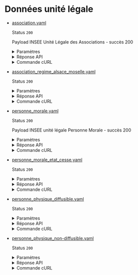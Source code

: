 # Données unité légale
* [association.yaml](association.yaml)

  Status `200`

  Payload INSEE Unité Légale des Associations - succès 200

  <details><summary>Paramètres</summary>
  <p>

  ```json
  {
    "siren": "775672272"
  }
  ```

  </p>
  </details>

  <details><summary>Réponse API</summary>
  <p>

  ```json
  {
    "data": {
      "siren": "775672272",
      "siret_siege_social": "77567227221138",
      "categorie_entreprise": "GE",
      "diffusable_commercialement": true,
      "type": "personne_morale",
      "personne_morale_attributs": {
        "raison_sociale": "CROIX ROUGE FRANCAISE",
        "sigle": "CRF"
      },
      "personne_physique_attributs": {
        "pseudonyme": null,
        "prenom_usuel": null,
        "prenom_1": null,
        "prenom_2": null,
        "prenom_3": null,
        "prenom_4": null,
        "nom_usage": null,
        "nom_naissance": null,
        "sexe": null
      },
      "forme_juridique": {
        "code": "9230",
        "libelle": "Association déclarée, reconnue d'utilité publique"
      },
      "activite_principale": {
        "code": "88.99B",
        "nomenclature": "NAFRev2",
        "libelle": "Action sociale sans hébergement n.c.a."
      },
      "tranche_effectif_salarie": {
        "de": 10000,
        "a": null,
        "code": "53",
        "date_reference": "2020",
        "intitule": "10 000 salariés et plus"
      },
      "etat_administratif": "A",
      "economie_sociale_et_solidaire": false,
      "date_cessation": null,
      "date_creation": -556765200
    },
    "links": {
      "siege_social": "https://entreprise.api.gouv.fr/v3/insee/sirene/etablissements/77567227221138",
      "siege_social_adresse": "https://entreprise.api.gouv.fr/v3/insee/sirene/etablissements/77567227221138/adresse"
    },
    "meta": {
      "date_derniere_mise_a_jour": 1678143600,
      "redirect_from_siren": null
    }
  }
  ```

  </p>
  </details>

  <details><summary>Commande cURL</summary>
  <p>

  ```bash
  curl -H "Authorization: Bearer $token" \
    -G -d 'recipient=10000001700010' -d 'context=Contexte+de+la+requ%C3%AAte' -d 'object=Objet+de+la+requ%C3%AAte' \
    --url "https://staging.entreprise.api.gouv.fr/v3/insee/sirene/unites_legales/775672272"
  ```

  </p>
  </details>
* [association_regime_alsace_moselle.yaml](association_regime_alsace_moselle.yaml)

  Status `200`

  <details><summary>Paramètres</summary>
  <p>

  ```json
  {
    "siren": "424179364"
  }
  ```

  </p>
  </details>

  <details><summary>Réponse API</summary>
  <p>

  ```json
  {
    "data": {
      "siren": "424179364",
      "siret_siege_social": "42417936400023",
      "categorie_entreprise": "PME",
      "diffusable_commercialement": true,
      "type": "personne_morale",
      "personne_morale_attributs": {
        "raison_sociale": "ASSOCIATION SOCIO-CULTURELLE - LE REPERE",
        "sigle": null
      },
      "personne_physique_attributs": {
        "pseudonyme": null,
        "prenom_usuel": null,
        "prenom_1": null,
        "prenom_2": null,
        "prenom_3": null,
        "prenom_4": null,
        "nom_usage": null,
        "nom_naissance": null,
        "sexe": null
      },
      "forme_juridique": {
        "code": "9260",
        "libelle": "Association de droit local (Bas-Rhin, Haut-Rhin et Moselle)"
      },
      "activite_principale": {
        "code": "94.99Z",
        "nomenclature": "NAFRev2",
        "libelle": "Autres organisations fonctionnant par adhésion volontaire"
      },
      "tranche_effectif_salarie": {
        "de": null,
        "a": null,
        "code": "NN",
        "date_reference": null,
        "intitule": "Unités non employeuses"
      },
      "etat_administratif": "A",
      "economie_sociale_et_solidaire": true,
      "date_cessation": null,
      "date_creation": 931298400
    },
    "links": {
      "siege_social": "https://entreprise.api.gouv.fr/v3/insee/sirene/etablissements/42417936400023",
      "siege_social_adresse": "https://entreprise.api.gouv.fr/v3/insee/sirene/etablissements/42417936400023/adresse"
    },
    "meta": {
      "date_derniere_mise_a_jour": 1635458400,
      "redirect_from_siren": null
    }
  }
  ```

  </p>
  </details>

  <details><summary>Commande cURL</summary>
  <p>

  ```bash
  curl -H "Authorization: Bearer $token" \
    -G -d 'recipient=10000001700010' -d 'context=Contexte+de+la+requ%C3%AAte' -d 'object=Objet+de+la+requ%C3%AAte' \
    --url "https://staging.entreprise.api.gouv.fr/v3/insee/sirene/unites_legales/424179364"
  ```

  </p>
  </details>
* [personne_morale.yaml](personne_morale.yaml)

  Status `200`

  Payload INSEE unité légale Personne Morale - succès 200

  <details><summary>Paramètres</summary>
  <p>

  ```json
  {
    "siren": "552049447"
  }
  ```

  </p>
  </details>

  <details><summary>Réponse API</summary>
  <p>

  ```json
  {
    "data": {
      "siren": "552049447",
      "siret_siege_social": "55204944776279",
      "categorie_entreprise": "GE",
      "diffusable_commercialement": true,
      "type": "personne_morale",
      "personne_morale_attributs": {
        "raison_sociale": "SOCIETE NATIONALE SNCF",
        "sigle": "SNCF"
      },
      "personne_physique_attributs": {
        "pseudonyme": null,
        "prenom_usuel": null,
        "prenom_1": null,
        "prenom_2": null,
        "prenom_3": null,
        "prenom_4": null,
        "nom_usage": null,
        "nom_naissance": null,
        "sexe": null
      },
      "forme_juridique": {
        "code": "5599",
        "libelle": "SA à conseil d'administration (s.a.i.)"
      },
      "activite_principale": {
        "code": "49.10Z",
        "nomenclature": "NAFRev2",
        "libelle": "Transport ferroviaire interurbain de voyageurs"
      },
      "tranche_effectif_salarie": {
        "de": 10000,
        "a": null,
        "code": "53",
        "date_reference": "2020",
        "intitule": "10 000 salariés et plus"
      },
      "etat_administratif": "A",
      "economie_sociale_et_solidaire": false,
      "date_cessation": null,
      "date_creation": -473389200
    },
    "links": {
      "siege_social": "https://entreprise.api.gouv.fr/v3/insee/sirene/etablissements/55204944776279",
      "siege_social_adresse": "https://entreprise.api.gouv.fr/v3/insee/sirene/etablissements/55204944776279/adresse"
    },
    "meta": {
      "date_derniere_mise_a_jour": 1673478000,
      "redirect_from_siren": null
    }
  }
  ```

  </p>
  </details>

  <details><summary>Commande cURL</summary>
  <p>

  ```bash
  curl -H "Authorization: Bearer $token" \
    -G -d 'recipient=10000001700010' -d 'context=Contexte+de+la+requ%C3%AAte' -d 'object=Objet+de+la+requ%C3%AAte' \
    --url "https://staging.entreprise.api.gouv.fr/v3/insee/sirene/unites_legales/552049447"
  ```

  </p>
  </details>
* [personne_morale_etat_cesse.yaml](personne_morale_etat_cesse.yaml)

  Status `200`

  <details><summary>Paramètres</summary>
  <p>

  ```json
  {
    "siren": "350051447"
  }
  ```

  </p>
  </details>

  <details><summary>Réponse API</summary>
  <p>

  ```json
  {
    "data": {
      "siren": "350051447",
      "siret_siege_social": "35005144700018",
      "categorie_entreprise": null,
      "diffusable_commercialement": true,
      "type": "personne_morale",
      "personne_morale_attributs": {
        "raison_sociale": "SCI SERGENT",
        "sigle": null
      },
      "personne_physique_attributs": {
        "pseudonyme": null,
        "prenom_usuel": null,
        "prenom_1": null,
        "prenom_2": null,
        "prenom_3": null,
        "prenom_4": null,
        "nom_usage": null,
        "nom_naissance": null,
        "sexe": null
      },
      "forme_juridique": {
        "code": "6540",
        "libelle": "Société civile immobilière"
      },
      "activite_principale": {
        "code": "70.2C",
        "nomenclature": "NAF1993",
        "libelle": "ancienne révision NAF (NAF1993) non supportée"
      },
      "tranche_effectif_salarie": {
        "de": null,
        "a": null,
        "code": null,
        "date_reference": null,
        "intitule": null
      },
      "etat_administratif": "C",
      "economie_sociale_et_solidaire": null,
      "date_cessation": 816390000,
      "date_creation": 605746800
    },
    "links": {
      "siege_social": "https://entreprise.api.gouv.fr/v3/insee/sirene/etablissements/35005144700018",
      "siege_social_adresse": "https://entreprise.api.gouv.fr/v3/insee/sirene/etablissements/35005144700018/adresse"
    },
    "meta": {
      "date_derniere_mise_a_jour": 1671404400,
      "redirect_from_siren": null
    }
  }
  ```

  </p>
  </details>

  <details><summary>Commande cURL</summary>
  <p>

  ```bash
  curl -H "Authorization: Bearer $token" \
    -G -d 'recipient=10000001700010' -d 'context=Contexte+de+la+requ%C3%AAte' -d 'object=Objet+de+la+requ%C3%AAte' \
    --url "https://staging.entreprise.api.gouv.fr/v3/insee/sirene/unites_legales/350051447"
  ```

  </p>
  </details>
* [personne_physique_diffusible.yaml](personne_physique_diffusible.yaml)

  Status `200`

  <details><summary>Paramètres</summary>
  <p>

  ```json
  {
    "siren": "478464803"
  }
  ```

  </p>
  </details>

  <details><summary>Réponse API</summary>
  <p>

  ```json
  {
    "data": {
      "siren": "478464803",
      "siret_siege_social": "47846480300319",
      "categorie_entreprise": null,
      "diffusable_commercialement": true,
      "type": "personne_physique",
      "personne_morale_attributs": {
        "raison_sociale": null,
        "sigle": null
      },
      "personne_physique_attributs": {
        "pseudonyme": null,
        "prenom_usuel": "MAXIME",
        "prenom_1": "MAXIME",
        "prenom_2": "LAURENT",
        "prenom_3": "ERIC",
        "prenom_4": null,
        "nom_usage": null,
        "nom_naissance": "DUPONT",
        "sexe": "M"
      },
      "forme_juridique": {
        "code": "1000",
        "libelle": "Entrepreneur individuel"
      },
      "activite_principale": {
        "code": "74.10Z",
        "nomenclature": "NAFRev2",
        "libelle": "Activités spécialisées de design"
      },
      "tranche_effectif_salarie": {
        "de": null,
        "a": null,
        "code": "NN",
        "date_reference": null,
        "intitule": "Unités non employeuses"
      },
      "etat_administratif": "A",
      "economie_sociale_et_solidaire": null,
      "date_cessation": null,
      "date_creation": 1085349600
    },
    "links": {
      "siege_social": "https://entreprise.api.gouv.fr/v3/insee/sirene/etablissements/47846480300319",
      "siege_social_adresse": "https://entreprise.api.gouv.fr/v3/insee/sirene/etablissements/47846480300319/adresse"
    },
    "meta": {
      "date_derniere_mise_a_jour": 1667430000,
      "redirect_from_siren": null
    }
  }
  ```

  </p>
  </details>

  <details><summary>Commande cURL</summary>
  <p>

  ```bash
  curl -H "Authorization: Bearer $token" \
    -G -d 'recipient=10000001700010' -d 'context=Contexte+de+la+requ%C3%AAte' -d 'object=Objet+de+la+requ%C3%AAte' \
    --url "https://staging.entreprise.api.gouv.fr/v3/insee/sirene/unites_legales/478464803"
  ```

  </p>
  </details>
* [personne_physique_non-diffusible.yaml](personne_physique_non-diffusible.yaml)

  Status `200`

  <details><summary>Paramètres</summary>
  <p>

  ```json
  {
    "siren": "350042925"
  }
  ```

  </p>
  </details>

  <details><summary>Réponse API</summary>
  <p>

  ```json
  {
    "data": {
      "siren": "350042925",
      "siret_siege_social": "35004292500031",
      "categorie_entreprise": "PME",
      "diffusable_commercialement": false,
      "type": "personne_physique",
      "personne_morale_attributs": {
        "raison_sociale": null,
        "sigle": null
      },
      "personne_physique_attributs": {
        "pseudonyme": null,
        "prenom_usuel": "AURELIE",
        "prenom_1": "AURELIE",
        "prenom_2": "JAQUELINE",
        "prenom_3": "NADIA",
        "prenom_4": null,
        "nom_usage": null,
        "nom_naissance": "MOREAU",
        "sexe": "F"
      },
      "forme_juridique": {
        "code": "1000",
        "libelle": "Entrepreneur individuel"
      },
      "activite_principale": {
        "code": "74.10Z",
        "nomenclature": "NAFRev2",
        "libelle": "Activités spécialisées de design"
      },
      "tranche_effectif_salarie": {
        "de": null,
        "a": null,
        "code": "NN",
        "date_reference": null,
        "intitule": "Unités non employeuses"
      },
      "etat_administratif": "C",
      "economie_sociale_et_solidaire": null,
      "date_cessation": 1656021600,
      "date_creation": 599612400
    },
    "links": {
      "siege_social": "https://entreprise.api.gouv.fr/v3/insee/sirene/etablissements/35004292500031",
      "siege_social_adresse": "https://entreprise.api.gouv.fr/v3/insee/sirene/etablissements/35004292500031/adresse"
    },
    "meta": {
      "date_derniere_mise_a_jour": 1655762400,
      "redirect_from_siren": null
    }
  }
  ```

  </p>
  </details>

  <details><summary>Commande cURL</summary>
  <p>

  ```bash
  curl -H "Authorization: Bearer $token" \
    -G -d 'recipient=10000001700010' -d 'context=Contexte+de+la+requ%C3%AAte' -d 'object=Objet+de+la+requ%C3%AAte' \
    --url "https://staging.entreprise.api.gouv.fr/v3/insee/sirene/unites_legales/350042925"
  ```

  </p>
  </details>
